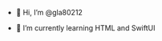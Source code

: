 - 👋 Hi, I’m @gla80212
<!-- - 👀 I’m interested in ... -->
- 🌱 I’m currently learning HTML and SwiftUI
<!-- - 💞️ I’m looking to collaborate on ... -->
<!-- - 📫 How to reach me ... -->

<!---
gla80212/gla80212 is a ✨ special ✨ repository because its `README.md` (this file) appears on your GitHub profile.
You can click the Preview link to take a look at your changes.
--->
